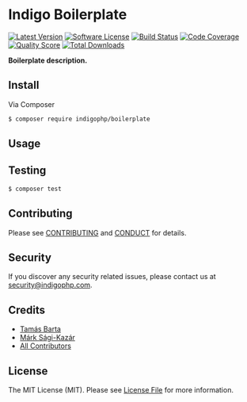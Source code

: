 # Indigo Boilerplate

[![Latest Version](https://img.shields.io/github/release/indigophp/boilerplate.svg?style=flat-square)](https://github.com/indigophp/boilerplate/releases)
[![Software License](https://img.shields.io/badge/license-MIT-brightgreen.svg?style=flat-square)](LICENSE)
[![Build Status](https://img.shields.io/travis/indigophp/boilerplate.svg?style=flat-square)](https://travis-ci.org/indigophp/boilerplate)
[![Code Coverage](https://img.shields.io/scrutinizer/coverage/g/indigophp/boilerplate.svg?style=flat-square)](https://scrutinizer-ci.com/g/indigophp/boilerplate)
[![Quality Score](https://img.shields.io/scrutinizer/g/indigophp/boilerplate.svg?style=flat-square)](https://scrutinizer-ci.com/g/indigophp/boilerplate)
[![Total Downloads](https://img.shields.io/packagist/dt/indigophp/boilerplate.svg?style=flat-square)](https://packagist.org/packages/indigophp/boilerplate)

**Boilerplate description.**


## Install

Via Composer

``` bash
$ composer require indigophp/boilerplate
```


## Usage


## Testing

``` bash
$ composer test
```


## Contributing

Please see [CONTRIBUTING](CONTRIBUTING.md) and [CONDUCT](CONDUCT.md) for details.


## Security

If you discover any security related issues,
please contact us at [security@indigophp.com](mailto:security@indigophp.com).


## Credits

- [Tamás Barta](https://github.com/TamasBarta)
- [Márk Sági-Kazár](https://github.com/sagikazarmark)
- [All Contributors](https://github.com/indigophp/boilerplate/contributors)


## License

The MIT License (MIT). Please see [License File](LICENSE) for more information.
